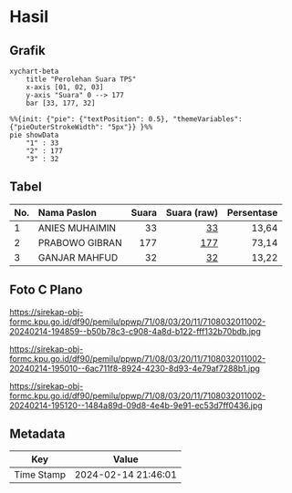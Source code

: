 # Hasil

## Grafik

```mermaid
xychart-beta
    title "Perolehan Suara TPS"
    x-axis [01, 02, 03]
    y-axis "Suara" 0 --> 177
    bar [33, 177, 32]
```

```mermaid
%%{init: {"pie": {"textPosition": 0.5}, "themeVariables": {"pieOuterStrokeWidth": "5px"}} }%%
pie showData
    "1" : 33
    "2" : 177
    "3" : 32
```

## Tabel

| No. | Nama Paslon    | Suara | Suara (raw) | Persentase |
|:--- |:-------------- | -----:| -----------:| ----------:|
| 1   | ANIES MUHAIMIN | 33    | [33][p-1]   | 13,64      |
| 2   | PRABOWO GIBRAN | 177   | [177][p-2]  | 73,14      |
| 3   | GANJAR MAHFUD  | 32    | [32][p-3]   | 13,22      |


[p-1]: https://github.com/gigit-pemilu/pemilu-2024-71-sulawesi-utara/blob/main/pilpres/hitung-suara/sub/71-sulawesi-utara/sub/08-bolaang-mongondow-utara/sub/03-bolangitang-timur/sub/2011-bohabak-iii/sub/002-tps/sub/paslon-1.txt
[p-2]: https://github.com/gigit-pemilu/pemilu-2024-71-sulawesi-utara/blob/main/pilpres/hitung-suara/sub/71-sulawesi-utara/sub/08-bolaang-mongondow-utara/sub/03-bolangitang-timur/sub/2011-bohabak-iii/sub/002-tps/sub/paslon-2.txt
[p-3]: https://github.com/gigit-pemilu/pemilu-2024-71-sulawesi-utara/blob/main/pilpres/hitung-suara/sub/71-sulawesi-utara/sub/08-bolaang-mongondow-utara/sub/03-bolangitang-timur/sub/2011-bohabak-iii/sub/002-tps/sub/paslon-3.txt

## Foto C Plano

https://sirekap-obj-formc.kpu.go.id/df90/pemilu/ppwp/71/08/03/20/11/7108032011002-20240214-194859--b50b78c3-c908-4a8d-b122-fff132b70bdb.jpg

https://sirekap-obj-formc.kpu.go.id/df90/pemilu/ppwp/71/08/03/20/11/7108032011002-20240214-195010--6ac711f8-8924-4230-8d93-4e79af7288b1.jpg

https://sirekap-obj-formc.kpu.go.id/df90/pemilu/ppwp/71/08/03/20/11/7108032011002-20240214-195120--1484a89d-09d8-4e4b-9e91-ec53d7ff0436.jpg


## Metadata

| Key        | Value               |
| ---------- | ------------------- |
| Time Stamp | 2024-02-14 21:46:01 |



